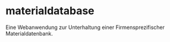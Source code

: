 # materialdatabase
Eine Webanwendung zur Unterhaltung einer Firmensprezifischer Materialdatenbank. 
